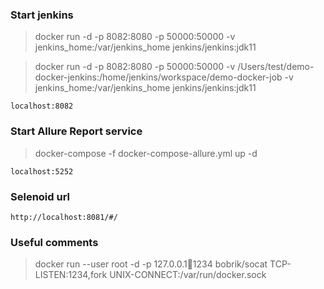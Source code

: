 ### Start jenkins

> docker run -d -p 8082:8080 -p 50000:50000 -v jenkins_home:/var/jenkins_home jenkins/jenkins:jdk11

> docker run -d -p 8082:8080 -p 50000:50000 -v /Users/test/demo-docker-jenkins:/home/jenkins/workspace/demo-docker-job -v jenkins_home:/var/jenkins_home jenkins/jenkins:jdk11

```
localhost:8082
```

### Start Allure Report service

> docker-compose -f docker-compose-allure.yml up -d

```
localhost:5252
```

### Selenoid url

```
http://localhost:8081/#/
```


### Useful comments

> docker run --user root -d -p 127.0.0.1:1234:1234 bobrik/socat TCP-LISTEN:1234,fork UNIX-CONNECT:/var/run/docker.sock

